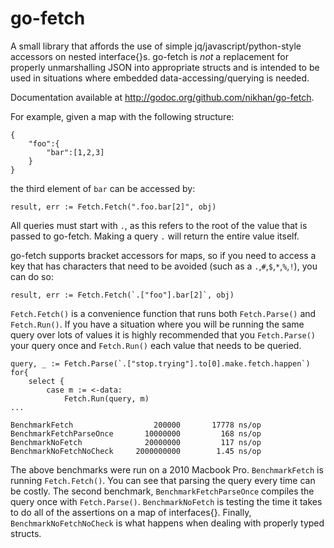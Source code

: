 go-fetch
=====

A small library that affords the use of simple jq/javascript/python-style accessors on nested interface{}s. go-fetch is *not* a replacement for properly unmarshalling JSON into appropriate structs and is intended to be used in situations where embedded data-accessing/querying is needed.

Documentation available at http://godoc.org/github.com/nikhan/go-fetch.

For example, given a map with the following structure:

```
{
    "foo":{
        "bar":[1,2,3]
    }
}
```
the third element of `bar` can be accessed by:

```
result, err := Fetch.Fetch(".foo.bar[2]", obj)
```
All queries must start with `.`, as this refers to the root of the value that is passed to go-fetch. Making a query `.` will return the entire value itself.

go-fetch supports bracket accessors for maps, so if you need to access a key that has characters that need to be avoided (such as a `.`,`#`,`$`,`*`,`%`,`!`), you can do so:

```
result, err := Fetch.Fetch(`.["foo"].bar[2]`, obj)
```

`Fetch.Fetch()`  is a convenience function that runs both `Fetch.Parse()` and `Fetch.Run()`. If you have a situation where you will be running the same query over lots of values it is highly recommended that you `Fetch.Parse()` your query once and `Fetch.Run()` each value that needs to be queried. 

```
query, _ := Fetch.Parse(`.["stop.trying"].to[0].make.fetch.happen`)
for{
    select {
        case m := <-data:
            Fetch.Run(query, m)
...

```


```
BenchmarkFetch	  				200000	     17778 ns/op
BenchmarkFetchParseOnce	  	  10000000	       168 ns/op
BenchmarkNoFetch			  20000000	       117 ns/op
BenchmarkNoFetchNoCheck		2000000000	      1.45 ns/op
```

The above benchmarks were run on a 2010 Macbook Pro. `BenchmarkFetch` is running `Fetch.Fetch()`. You can see that parsing the query every time can be costly. The second benchmark, `BenchmarkFetchParseOnce` compiles the query once with `Fetch.Parse()`.  `BenchmarkNoFetch` is testing the time it takes to do all of the assertions on a map of interfaces{}. Finally, `BenchmarkNoFetchNoCheck` is what happens when dealing with properly typed structs.
